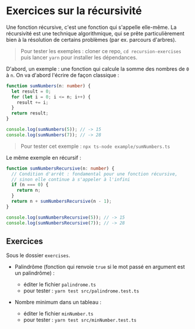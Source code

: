 # Exercices sur la récursivité

Une fonction récursive, c'est une fonction qui s'appelle elle-même. La récursivité est une technique algorithmique, qui se prête particulièrement bien à la résolution de certains problèmes (par ex. parcours d'arbres).

> Pour tester les exemples : cloner ce repo, `cd recursion-exercises` puis lancer `yarn` pour installer les dépendances.

D'abord, un exemple : une fonction qui calcule la somme des nombres de `0` à `n`. On va d'abord l'écrire de façon classique :

```typescript
function sumNumbers(n: number) {
  let result = 0;
  for (let i = 0; i <= n; i++) {
    result += i;
  }
  return result;
}

console.log(sumNumbers(5)); // -> 15
console.log(sumNumbers(7)); // -> 28
```

> Pour tester cet exemple : `npx ts-node example/sumNumbers.ts`

Le même exemple en récursif :

```typescript
function sumNumbersRecursive(n: number) {
  // Condition d'arrêt : fondamental pour une fonction récursive,
  // sinon elle continue à s'appeler à l'infini
  if (n === 0) {
    return n;
  }
  return n + sumNumbersRecursive(n - 1);
}

console.log(sumNumbersRecursive(5)); // -> 15
console.log(sumNumbersRecursive(7)); // -> 28
```

## Exercices

Sous le dossier `exercises`.

* Palindrôme (fonction qui renvoie `true` si le mot passé en argument est un palindrôme) :

    * éditer le fichier `palindrome.ts`
    * pour tester : `yarn test src/palindrome.test.ts`


* Nombre minimum dans un tableau :

    * éditer le fichier `minNumber.ts`
    * pour tester : `yarn test src/minNumber.test.ts`
